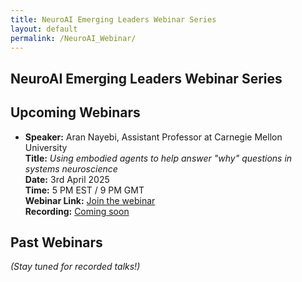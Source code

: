 ```yaml
---
title: NeuroAI Emerging Leaders Webinar Series
layout: default
permalink: /NeuroAI_Webinar/
---
```


<!--![NeuroAI Webinar Banner](../assets/webinar_banner.png)-->  
## NeuroAI Emerging Leaders Webinar Series  

## Upcoming Webinars  

- **Speaker:** Aran Nayebi, Assistant Professor at Carnegie Mellon University  
  **Title:** *Using embodied agents to help answer "why" questions in systems neuroscience*  
  **Date:** 3rd April 2025  
  **Time:**  5 PM EST / 9 PM GMT     
  **Webinar Link:**  [Join the webinar](https://monash.zoom.us/j/85798268827?pwd=Zc9R2cwvlRj2arSSeiaOE0aGanj65O.1)   
  **Recording:** [Coming soon](https://www.youtube.com/@NeuroaiNeurips2024)  

## Past Webinars  

*(Stay tuned for recorded talks!)*  
